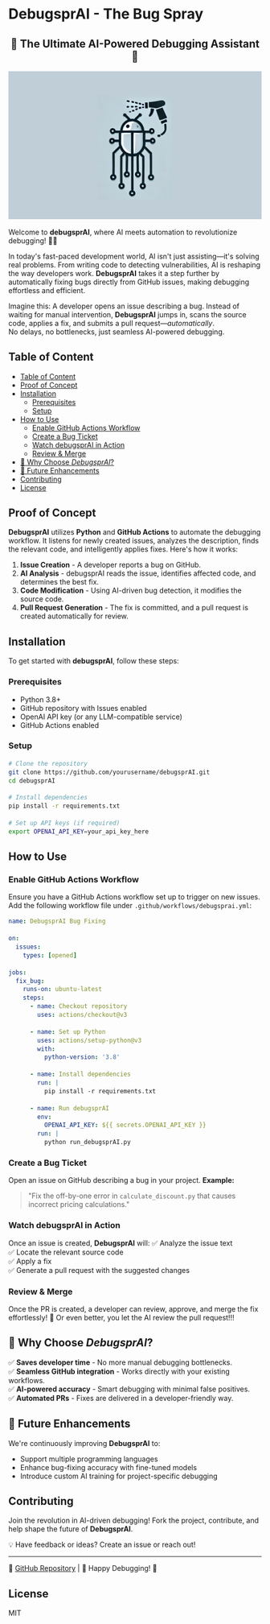 # DebugsprAI - The Bug Spray

<h2 align="center">
🌟 The Ultimate AI-Powered Debugging Assistant 🌟
</h2>

![](resources/img/debugsprai.svg)

Welcome to **debugsprAI**, where AI meets automation to revolutionize debugging! 🐞🔫

In today's fast-paced development world, AI isn't just assisting—it's solving real problems. From writing code to detecting vulnerabilities, AI is reshaping the way developers work. **DebugsprAI** takes it a step further by automatically fixing bugs directly from GitHub issues, making debugging effortless and efficient.

Imagine this: A developer opens an issue describing a bug. Instead of waiting for manual intervention, **DebugsprAI** jumps in, scans the source code, applies a fix, and submits a pull request—*automatically*.  
No delays, no bottlenecks, just seamless AI-powered debugging.

## Table of Content <!-- omit header-->

- [Table of Content ](#table-of-content-)
- [Proof of Concept](#proof-of-concept)
- [Installation](#installation)
  - [Prerequisites](#prerequisites)
  - [Setup](#setup)
- [How to Use](#how-to-use)
  - [Enable GitHub Actions Workflow](#enable-github-actions-workflow)
  - [Create a Bug Ticket](#create-a-bug-ticket)
  - [Watch debugsprAI in Action](#watch-debugsprai-in-action)
  - [Review \& Merge](#review--merge)
- [🎯 Why Choose _DebugsprAI_?](#-why-choose-debugsprai)
- [🚀 Future Enhancements](#-future-enhancements)
- [Contributing](#contributing)
- [License](#license)


## Proof of Concept

**DebugsprAI** utilizes **Python** and **GitHub Actions** to automate the debugging workflow. It listens for newly created issues, analyzes the description, finds the relevant code, and intelligently applies fixes. Here's how it works:

1. **Issue Creation** - A developer reports a bug on GitHub.
2. **AI Analysis** - debugsprAI reads the issue, identifies affected code, and determines the best fix.
3. **Code Modification** - Using AI-driven bug detection, it modifies the source code.
4. **Pull Request Generation** - The fix is committed, and a pull request is created automatically for review.

## Installation

To get started with **debugsprAI**, follow these steps:

### Prerequisites

- Python 3.8+
- GitHub repository with Issues enabled
- OpenAI API key (or any LLM-compatible service)
- GitHub Actions enabled

### Setup

```bash
# Clone the repository
git clone https://github.com/yourusername/debugsprAI.git
cd debugsprAI

# Install dependencies
pip install -r requirements.txt

# Set up API keys (if required)
export OPENAI_API_KEY=your_api_key_here
```

## How to Use

### Enable GitHub Actions Workflow

Ensure you have a GitHub Actions workflow set up to trigger on new issues. Add the following workflow file under `.github/workflows/debugsprai.yml`:

```yaml
name: DebugsprAI Bug Fixing

on:
  issues:
    types: [opened]

jobs:
  fix_bug:
    runs-on: ubuntu-latest
    steps:
      - name: Checkout repository
        uses: actions/checkout@v3
      
      - name: Set up Python
        uses: actions/setup-python@v3
        with:
          python-version: '3.8'
      
      - name: Install dependencies
        run: |
          pip install -r requirements.txt
      
      - name: Run debugsprAI
        env:
          OPENAI_API_KEY: ${{ secrets.OPENAI_API_KEY }}
        run: |
          python run_debugsprAI.py
```

### Create a Bug Ticket

Open an issue on GitHub describing a bug in your project. **Example:**

> "Fix the off-by-one error in `calculate_discount.py` that causes incorrect pricing calculations."

### Watch debugsprAI in Action

Once an issue is created, **DebugsprAI** will: 
✅ Analyze the issue text  
✅ Locate the relevant source code  
✅ Apply a fix  
✅ Generate a pull request with the suggested changes

### Review & Merge

Once the PR is created, a developer can review, approve, and merge the fix effortlessly! 🚀
Or even better, you let the AI review the pull request!!!

## 🎯 Why Choose _DebugsprAI_?

✅ **Saves developer time** - No more manual debugging bottlenecks.\
✅ **Seamless GitHub integration** - Works directly with your existing workflows.\
✅ **AI-powered accuracy** - Smart debugging with minimal false positives.\
✅ **Automated PRs** - Fixes are delivered in a developer-friendly way.

## 🚀 Future Enhancements

We're continuously improving **DebugsprAI** to:

- Support multiple programming languages
- Enhance bug-fixing accuracy with fine-tuned models
- Introduce custom AI training for project-specific debugging

## Contributing

Join the revolution in AI-driven debugging! Fork the project, contribute, and help shape the future of **DebugsprAI**.

💡 Have feedback or ideas? Create an issue or reach out!

---

🔗 [GitHub Repository](https://github.com/yourusername/debugsprAI) | 🚀 Happy Debugging! 🐞


## License

MIT